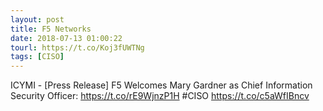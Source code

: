 ```yaml
---
layout: post
title: F5 Networks
date: 2018-07-13 01:00:22
tourl: https://t.co/Koj3fUWTNg
tags: [CISO]
---
```

ICYMI - [Press Release] F5 Welcomes Mary Gardner as Chief Information Security Officer: https://t.co/rE9WjnzP1H #CISO https://t.co/c5aWfIBncv